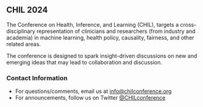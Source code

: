 ## CHIL 2024

The Conference on Health, Inference, and Learning (CHIL), targets a cross-disciplinary representation of clinicians and researchers (from industry and academia) in machine learning, health policy, causality, fairness, and other related areas.

The conference is designed to spark insight-driven discussions on new and emerging ideas that may lead to collaboration and discussion.

<!-- <center><a class="btn-primary btn-lg" role="button" aria-pressed="true" href="https://forms.gle/gL5KNaV6fTKHPQJP8" target="_blank" rel="noopener">Submit your lightning talk</a></center> -->


<!-- #### Important dates
<div>

<table class="timeline-table table table-sm">
  <tbody>
    <tr>
      <th scope="row">Paper Submission Deadline</th>
      <td>Feb 15, 2023</td>
      <td class="text-right"><span class="countdown" data-startdate="2023-02-16T04:59:00.00Z"></span></td> 
    </tr>
    <tr>
      <th scope="row">Doctoral Symposium Deadline</th>
      <td>Feb 18, 2023</td>
      <td class="text-right"><span class="countdown" data-startdate="2023-02-18T04:59:00.00Z"></span></td> 
    </tr>
    <tr>
      <th scope="row">Lightning Talk Deadline</th>
      <td>March 15, 2023</td>
      <td class="text-right"><span class="countdown" data-startdate="2023-03-16T04:59:00.00Z"></span></td> 
    </tr>
    <tr>
      <th scope="row">Paper Reviews Out / Author Response Begins</th>
      <td>March 20, 2023</td>
      <td class="text-right"><span class="countdown" data-startdate="2023-03-21T03:59:00.00Z"></span></td>
    </tr>
    <tr>
      <th scope="row">Author Response Ends</th>
      <td>April 3, 2023</td>
      <td class="text-right"><span class="countdown" data-startdate="2023-04-04T03:59:00.00Z"></span></td>
    </tr>
    <tr>
      <th scope="row">Paper Notifications Out</th>
      <td>April 10, 2023</td>
      <td class="text-right"><span class="countdown" data-startdate="2023-04-11T03:59:00.00Z"></span></td>
    </tr>
    <tr>
      <th scope="row">Doctoral Symposium Notifications Out</th>
      <td>April 10, 2023</td>
      <td class="text-right"><span class="countdown" data-startdate="2023-04-11T03:59:00.00Z"></span></td> 
    </tr>
    <tr>
      <th scope="row">Lightning Talk Notifications Out</th>
      <td>April 10, 2023</td>
      <td class="text-right"><span class="countdown" data-startdate="2023-04-11T03:59:00.00Z"></span></td> 
    </tr>
    <tr>
      <th scope="row">Conference Dates</th>
      <td>June 22-24, 2023</td>
      <td class="text-right"><span class="countdown" data-startdate="June 22, 2023"></span></td>
    </tr>
  </tbody>
</table>
<div class="text-right">*All times shown above are in ET (EST prior to March 12 and then EDT) </div>
<br />
</div> -->

### Contact Information

- For questions/comments, email us at [info@chilconference.org](mailto:info@chilconference.org)
- For announcements, follow us on Twitter [@CHILconference](https://twitter.com/chilconference)
